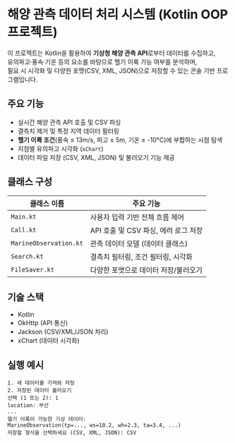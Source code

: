 #  해양 관측 데이터 처리 시스템 (Kotlin OOP 프로젝트)

이 프로젝트는 Kotlin을 활용하여 **기상청 해양 관측 API**로부터 데이터를 수집하고,  
유의파고·풍속·기온 등의 요소를 바탕으로 헬기 이륙 가능 여부를 분석하며,  
필요 시 시각화 및 다양한 포맷(CSV, XML, JSON)으로 저장할 수 있는 콘솔 기반 프로그램입니다.

##  주요 기능

-  실시간 해양 관측 API 호출 및 CSV 파싱
-  결측치 제거 및 특정 지역 데이터 필터링
-  **헬기 이륙 조건**(풍속 ≤ 13m/s, 파고 ≤ 5m, 기온 ≥ -10°C)에 부합하는 시점 탐색
-  지점별 유의파고 시각화 (`xChart`)
-  데이터 파일 저장 (CSV, XML, JSON) 및 불러오기 기능 제공

##  클래스 구성

| 클래스 이름          | 주요 기능 |
|--------------------|-----------|
| `Main.kt`          | 사용자 입력 기반 전체 흐름 제어 |
| `Call.kt`          | API 호출 및 CSV 파싱, 에러 로그 저장 |
| `MarineObservation.kt` | 관측 데이터 모델 (데이터 클래스) |
| `Search.kt`        | 결측치 필터링, 조건 필터링, 시각화 |
| `FileSaver.kt`     | 다양한 포맷으로 데이터 저장/불러오기 |

##  기술 스택

- Kotlin
- OkHttp (API 통신)
- Jackson (CSV/XML/JSON 처리)
- xChart (데이터 시각화)

##  실행 예시

```plaintext
1. 새 데이터를 가져와 저장
2. 저장된 데이터 불러오기
선택 (1 또는 2): 1
location: 부산
...
헬기 이륙이 가능한 기상 데이터:
MarineObservation(tp=..., ws=10.2, wh=2.3, ta=3.4, ...)
저장할 형식을 선택하세요 (CSV, XML, JSON): CSV
